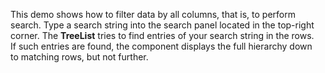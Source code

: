 This demo shows how to&nbsp;filter data by&nbsp;all columns, that&nbsp;is, to&nbsp;perform search. Type a&nbsp;search string into the search panel located in&nbsp;the top-right corner. The **TreeList** tries to&nbsp;find entries of&nbsp;your search string in&nbsp;the rows. If&nbsp;such entries are found, the component displays the full hierarchy down to&nbsp;matching rows, but not further.